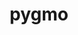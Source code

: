 ---
title: "pygmo"
layout: cache
categories: [package, develop]
meta: {"versions": ["2.18.0"], "compilers": ["gcc@=11.4.0", "gcc@=9.4.0", "oneapi@=2024.2.1"], "oss": ["ubuntu20.04", "ubuntu22.04"], "platforms": ["linux"], "targets": ["neoverse_v1", "ppc64le", "x86_64_v3"], "stacks": ["e4s", "e4s-neoverse_v1", "e4s-oneapi", "e4s-power", "root"], "num_specs": 32, "num_specs_by_stack": {"e4s-power": 8, "root": 32, "e4s-neoverse_v1": 8, "e4s": 8, "e4s-oneapi": 8}}
spec_details: [{"hash": "yvohdulf6rafxnq3ex7el4xxvjecrsyo", "compiler": "gcc@=9.4.0", "versions": ["2.18.0"], "os": "ubuntu20.04", "platform": "linux", "target": "ppc64le", "variants": ["build_system=cmake", "build_type=Release", "generator=make", "~ipo", "+shared"], "stacks": ["e4s-power", "root"], "size": "-", "tarball": "https://binaries.spack.io/develop/build_cache/linux-ubuntu20.04-ppc64le/gcc-9.4.0/pygmo-2.18.0/linux-ubuntu20.04-ppc64le-gcc-9.4.0-pygmo-2.18.0-yvohdulf6rafxnq3ex7el4xxvjecrsyo.spack"}, {"hash": "32eth4l5qn4oosej2nzi6uokcdsgbugt", "compiler": "gcc@=9.4.0", "versions": ["2.18.0"], "os": "ubuntu20.04", "platform": "linux", "target": "ppc64le", "variants": ["build_system=cmake", "build_type=Release", "generator=make", "~ipo", "+shared"], "stacks": ["e4s-power", "root"], "size": "-", "tarball": "https://binaries.spack.io/develop/build_cache/linux-ubuntu20.04-ppc64le/gcc-9.4.0/pygmo-2.18.0/linux-ubuntu20.04-ppc64le-gcc-9.4.0-pygmo-2.18.0-32eth4l5qn4oosej2nzi6uokcdsgbugt.spack"}, {"hash": "27lov5eprvrzr6b4vlpd5rmxtx5y6vj2", "compiler": "gcc@=9.4.0", "versions": ["2.18.0"], "os": "ubuntu20.04", "platform": "linux", "target": "ppc64le", "variants": ["build_system=cmake", "build_type=Release", "generator=make", "~ipo", "+shared"], "stacks": ["e4s-power", "root"], "size": "-", "tarball": "https://binaries.spack.io/develop/build_cache/linux-ubuntu20.04-ppc64le/gcc-9.4.0/pygmo-2.18.0/linux-ubuntu20.04-ppc64le-gcc-9.4.0-pygmo-2.18.0-27lov5eprvrzr6b4vlpd5rmxtx5y6vj2.spack"}, {"hash": "hq3lymuxgcwxksuk4gbubgm3w32s64ck", "compiler": "gcc@=9.4.0", "versions": ["2.18.0"], "os": "ubuntu20.04", "platform": "linux", "target": "ppc64le", "variants": ["build_system=cmake", "build_type=Release", "generator=make", "~ipo", "+shared"], "stacks": ["e4s-power", "root"], "size": "-", "tarball": "https://binaries.spack.io/develop/build_cache/linux-ubuntu20.04-ppc64le/gcc-9.4.0/pygmo-2.18.0/linux-ubuntu20.04-ppc64le-gcc-9.4.0-pygmo-2.18.0-hq3lymuxgcwxksuk4gbubgm3w32s64ck.spack"}, {"hash": "x2okwjjed5v7gb7roxiuj4mvt2rt3ooo", "compiler": "gcc@=9.4.0", "versions": ["2.18.0"], "os": "ubuntu20.04", "platform": "linux", "target": "ppc64le", "variants": ["build_system=cmake", "build_type=Release", "generator=make", "~ipo", "+shared"], "stacks": ["e4s-power", "root"], "size": "-", "tarball": "https://binaries.spack.io/develop/build_cache/linux-ubuntu20.04-ppc64le/gcc-9.4.0/pygmo-2.18.0/linux-ubuntu20.04-ppc64le-gcc-9.4.0-pygmo-2.18.0-x2okwjjed5v7gb7roxiuj4mvt2rt3ooo.spack"}, {"hash": "4ifztijlf57mc5hc45wzv46ehfho42p3", "compiler": "gcc@=9.4.0", "versions": ["2.18.0"], "os": "ubuntu20.04", "platform": "linux", "target": "ppc64le", "variants": ["build_system=cmake", "build_type=Release", "generator=make", "~ipo", "+shared"], "stacks": ["e4s-power", "root"], "size": "-", "tarball": "https://binaries.spack.io/develop/build_cache/linux-ubuntu20.04-ppc64le/gcc-9.4.0/pygmo-2.18.0/linux-ubuntu20.04-ppc64le-gcc-9.4.0-pygmo-2.18.0-4ifztijlf57mc5hc45wzv46ehfho42p3.spack"}, {"hash": "yhthc4aro6yyghjvte4ib4q4kn3bdnv4", "compiler": "gcc@=9.4.0", "versions": ["2.18.0"], "os": "ubuntu20.04", "platform": "linux", "target": "ppc64le", "variants": ["build_system=cmake", "build_type=Release", "generator=make", "~ipo", "+shared"], "stacks": ["e4s-power", "root"], "size": "-", "tarball": "https://binaries.spack.io/develop/build_cache/linux-ubuntu20.04-ppc64le/gcc-9.4.0/pygmo-2.18.0/linux-ubuntu20.04-ppc64le-gcc-9.4.0-pygmo-2.18.0-yhthc4aro6yyghjvte4ib4q4kn3bdnv4.spack"}, {"hash": "zhwqpbomq4w7lx6cu353maxwggjcoznu", "compiler": "gcc@=9.4.0", "versions": ["2.18.0"], "os": "ubuntu20.04", "platform": "linux", "target": "ppc64le", "variants": ["build_system=cmake", "build_type=Release", "generator=make", "~ipo", "+shared"], "stacks": ["e4s-power", "root"], "size": "-", "tarball": "https://binaries.spack.io/develop/build_cache/linux-ubuntu20.04-ppc64le/gcc-9.4.0/pygmo-2.18.0/linux-ubuntu20.04-ppc64le-gcc-9.4.0-pygmo-2.18.0-zhwqpbomq4w7lx6cu353maxwggjcoznu.spack"}, {"hash": "f72wtrhdr7vqk5nfcuzshz63buc3dswr", "compiler": "gcc@=11.4.0", "versions": ["2.18.0"], "os": "ubuntu22.04", "platform": "linux", "target": "neoverse_v1", "variants": ["build_system=cmake", "build_type=Release", "generator=make", "~ipo", "+shared"], "stacks": ["root", "e4s-neoverse_v1"], "size": "-", "tarball": "https://binaries.spack.io/develop/build_cache/linux-ubuntu22.04-neoverse_v1/gcc-11.4.0/pygmo-2.18.0/linux-ubuntu22.04-neoverse_v1-gcc-11.4.0-pygmo-2.18.0-f72wtrhdr7vqk5nfcuzshz63buc3dswr.spack"}, {"hash": "pcsob2fimvcgr3752bfq2aj7dnkclibv", "compiler": "gcc@=11.4.0", "versions": ["2.18.0"], "os": "ubuntu22.04", "platform": "linux", "target": "neoverse_v1", "variants": ["build_system=cmake", "build_type=Release", "generator=make", "~ipo", "+shared"], "stacks": ["root", "e4s-neoverse_v1"], "size": "-", "tarball": "https://binaries.spack.io/develop/build_cache/linux-ubuntu22.04-neoverse_v1/gcc-11.4.0/pygmo-2.18.0/linux-ubuntu22.04-neoverse_v1-gcc-11.4.0-pygmo-2.18.0-pcsob2fimvcgr3752bfq2aj7dnkclibv.spack"}, {"hash": "4bweztxuhhcj2vqr4ioqsxrvokg3a2zt", "compiler": "gcc@=11.4.0", "versions": ["2.18.0"], "os": "ubuntu22.04", "platform": "linux", "target": "neoverse_v1", "variants": ["build_system=cmake", "build_type=Release", "generator=make", "~ipo", "+shared"], "stacks": ["root", "e4s-neoverse_v1"], "size": "-", "tarball": "https://binaries.spack.io/develop/build_cache/linux-ubuntu22.04-neoverse_v1/gcc-11.4.0/pygmo-2.18.0/linux-ubuntu22.04-neoverse_v1-gcc-11.4.0-pygmo-2.18.0-4bweztxuhhcj2vqr4ioqsxrvokg3a2zt.spack"}, {"hash": "4n7pkaeby55qqqeasyqw6o2enosibhn5", "compiler": "gcc@=11.4.0", "versions": ["2.18.0"], "os": "ubuntu22.04", "platform": "linux", "target": "neoverse_v1", "variants": ["build_system=cmake", "build_type=Release", "generator=make", "~ipo", "+shared"], "stacks": ["root", "e4s-neoverse_v1"], "size": "-", "tarball": "https://binaries.spack.io/develop/build_cache/linux-ubuntu22.04-neoverse_v1/gcc-11.4.0/pygmo-2.18.0/linux-ubuntu22.04-neoverse_v1-gcc-11.4.0-pygmo-2.18.0-4n7pkaeby55qqqeasyqw6o2enosibhn5.spack"}, {"hash": "eh5bthm6ihev7i7mctnlietgzs3omee2", "compiler": "gcc@=11.4.0", "versions": ["2.18.0"], "os": "ubuntu22.04", "platform": "linux", "target": "neoverse_v1", "variants": ["build_system=cmake", "build_type=Release", "generator=make", "~ipo", "+shared"], "stacks": ["root", "e4s-neoverse_v1"], "size": "-", "tarball": "https://binaries.spack.io/develop/build_cache/linux-ubuntu22.04-neoverse_v1/gcc-11.4.0/pygmo-2.18.0/linux-ubuntu22.04-neoverse_v1-gcc-11.4.0-pygmo-2.18.0-eh5bthm6ihev7i7mctnlietgzs3omee2.spack"}, {"hash": "aagdt6ux6tdgxix37iabdpvz5v45rl57", "compiler": "gcc@=11.4.0", "versions": ["2.18.0"], "os": "ubuntu22.04", "platform": "linux", "target": "neoverse_v1", "variants": ["build_system=cmake", "build_type=Release", "generator=make", "~ipo", "+shared"], "stacks": ["root", "e4s-neoverse_v1"], "size": "-", "tarball": "https://binaries.spack.io/develop/build_cache/linux-ubuntu22.04-neoverse_v1/gcc-11.4.0/pygmo-2.18.0/linux-ubuntu22.04-neoverse_v1-gcc-11.4.0-pygmo-2.18.0-aagdt6ux6tdgxix37iabdpvz5v45rl57.spack"}, {"hash": "kwdarp3n3mgdxpyt2cwpi3e7admu2jva", "compiler": "gcc@=11.4.0", "versions": ["2.18.0"], "os": "ubuntu22.04", "platform": "linux", "target": "neoverse_v1", "variants": ["build_system=cmake", "build_type=Release", "generator=make", "~ipo", "+shared"], "stacks": ["root", "e4s-neoverse_v1"], "size": "-", "tarball": "https://binaries.spack.io/develop/build_cache/linux-ubuntu22.04-neoverse_v1/gcc-11.4.0/pygmo-2.18.0/linux-ubuntu22.04-neoverse_v1-gcc-11.4.0-pygmo-2.18.0-kwdarp3n3mgdxpyt2cwpi3e7admu2jva.spack"}, {"hash": "rpczjegdfgthzvgsccrymeg4ztchcmen", "compiler": "gcc@=11.4.0", "versions": ["2.18.0"], "os": "ubuntu22.04", "platform": "linux", "target": "neoverse_v1", "variants": ["build_system=cmake", "build_type=Release", "generator=make", "~ipo", "+shared"], "stacks": ["root", "e4s-neoverse_v1"], "size": "-", "tarball": "https://binaries.spack.io/develop/build_cache/linux-ubuntu22.04-neoverse_v1/gcc-11.4.0/pygmo-2.18.0/linux-ubuntu22.04-neoverse_v1-gcc-11.4.0-pygmo-2.18.0-rpczjegdfgthzvgsccrymeg4ztchcmen.spack"}, {"hash": "e67nmnwo7rnjcprh4aghkjic3bzz6aop", "compiler": "gcc@=11.4.0", "versions": ["2.18.0"], "os": "ubuntu22.04", "platform": "linux", "target": "x86_64_v3", "variants": ["build_system=cmake", "build_type=Release", "generator=make", "~ipo", "+shared"], "stacks": ["root", "e4s"], "size": "-", "tarball": "https://binaries.spack.io/develop/build_cache/linux-ubuntu22.04-x86_64_v3/gcc-11.4.0/pygmo-2.18.0/linux-ubuntu22.04-x86_64_v3-gcc-11.4.0-pygmo-2.18.0-e67nmnwo7rnjcprh4aghkjic3bzz6aop.spack"}, {"hash": "w72x5rrpms45n3z34eqc5pdsbqu23m3x", "compiler": "gcc@=11.4.0", "versions": ["2.18.0"], "os": "ubuntu22.04", "platform": "linux", "target": "x86_64_v3", "variants": ["build_system=cmake", "build_type=Release", "generator=make", "~ipo", "+shared"], "stacks": ["root", "e4s"], "size": "-", "tarball": "https://binaries.spack.io/develop/build_cache/linux-ubuntu22.04-x86_64_v3/gcc-11.4.0/pygmo-2.18.0/linux-ubuntu22.04-x86_64_v3-gcc-11.4.0-pygmo-2.18.0-w72x5rrpms45n3z34eqc5pdsbqu23m3x.spack"}, {"hash": "tkbxiyij4i5ex4sghfbpj2h7jh5ramtt", "compiler": "gcc@=11.4.0", "versions": ["2.18.0"], "os": "ubuntu22.04", "platform": "linux", "target": "x86_64_v3", "variants": ["build_system=cmake", "build_type=Release", "generator=make", "~ipo", "+shared"], "stacks": ["root", "e4s"], "size": "-", "tarball": "https://binaries.spack.io/develop/build_cache/linux-ubuntu22.04-x86_64_v3/gcc-11.4.0/pygmo-2.18.0/linux-ubuntu22.04-x86_64_v3-gcc-11.4.0-pygmo-2.18.0-tkbxiyij4i5ex4sghfbpj2h7jh5ramtt.spack"}, {"hash": "rwd5kpzjbatiigywssahnfismw4gr33f", "compiler": "gcc@=11.4.0", "versions": ["2.18.0"], "os": "ubuntu22.04", "platform": "linux", "target": "x86_64_v3", "variants": ["build_system=cmake", "build_type=Release", "generator=make", "~ipo", "+shared"], "stacks": ["root", "e4s"], "size": "-", "tarball": "https://binaries.spack.io/develop/build_cache/linux-ubuntu22.04-x86_64_v3/gcc-11.4.0/pygmo-2.18.0/linux-ubuntu22.04-x86_64_v3-gcc-11.4.0-pygmo-2.18.0-rwd5kpzjbatiigywssahnfismw4gr33f.spack"}, {"hash": "o4zrd4nqyn26ngg7y2ggmf62abbur2dt", "compiler": "gcc@=11.4.0", "versions": ["2.18.0"], "os": "ubuntu22.04", "platform": "linux", "target": "x86_64_v3", "variants": ["build_system=cmake", "build_type=Release", "generator=make", "~ipo", "+shared"], "stacks": ["root", "e4s"], "size": "-", "tarball": "https://binaries.spack.io/develop/build_cache/linux-ubuntu22.04-x86_64_v3/gcc-11.4.0/pygmo-2.18.0/linux-ubuntu22.04-x86_64_v3-gcc-11.4.0-pygmo-2.18.0-o4zrd4nqyn26ngg7y2ggmf62abbur2dt.spack"}, {"hash": "rutqzc6vp233mux24p4kuugufrakxkd6", "compiler": "gcc@=11.4.0", "versions": ["2.18.0"], "os": "ubuntu22.04", "platform": "linux", "target": "x86_64_v3", "variants": ["build_system=cmake", "build_type=Release", "generator=make", "~ipo", "+shared"], "stacks": ["root", "e4s"], "size": "-", "tarball": "https://binaries.spack.io/develop/build_cache/linux-ubuntu22.04-x86_64_v3/gcc-11.4.0/pygmo-2.18.0/linux-ubuntu22.04-x86_64_v3-gcc-11.4.0-pygmo-2.18.0-rutqzc6vp233mux24p4kuugufrakxkd6.spack"}, {"hash": "b4zfq7oa2ipcranooa6ooxkkujrdi5q4", "compiler": "gcc@=11.4.0", "versions": ["2.18.0"], "os": "ubuntu22.04", "platform": "linux", "target": "x86_64_v3", "variants": ["build_system=cmake", "build_type=Release", "generator=make", "~ipo", "+shared"], "stacks": ["root", "e4s"], "size": "-", "tarball": "https://binaries.spack.io/develop/build_cache/linux-ubuntu22.04-x86_64_v3/gcc-11.4.0/pygmo-2.18.0/linux-ubuntu22.04-x86_64_v3-gcc-11.4.0-pygmo-2.18.0-b4zfq7oa2ipcranooa6ooxkkujrdi5q4.spack"}, {"hash": "5cwkul2gp72gqjnsuxh2ipucbmb3ft5n", "compiler": "gcc@=11.4.0", "versions": ["2.18.0"], "os": "ubuntu22.04", "platform": "linux", "target": "x86_64_v3", "variants": ["build_system=cmake", "build_type=Release", "generator=make", "~ipo", "+shared"], "stacks": ["root", "e4s"], "size": "-", "tarball": "https://binaries.spack.io/develop/build_cache/linux-ubuntu22.04-x86_64_v3/gcc-11.4.0/pygmo-2.18.0/linux-ubuntu22.04-x86_64_v3-gcc-11.4.0-pygmo-2.18.0-5cwkul2gp72gqjnsuxh2ipucbmb3ft5n.spack"}, {"hash": "pcm5hoeuhzvy4dz6xxjfydnrz5ukbr3d", "compiler": "oneapi@=2024.2.1", "versions": ["2.18.0"], "os": "ubuntu22.04", "platform": "linux", "target": "x86_64_v3", "variants": ["build_system=cmake", "build_type=Release", "generator=make", "~ipo", "+shared"], "stacks": ["e4s-oneapi", "root"], "size": "-", "tarball": "https://binaries.spack.io/develop/build_cache/linux-ubuntu22.04-x86_64_v3/oneapi-2024.2.1/pygmo-2.18.0/linux-ubuntu22.04-x86_64_v3-oneapi-2024.2.1-pygmo-2.18.0-pcm5hoeuhzvy4dz6xxjfydnrz5ukbr3d.spack"}, {"hash": "ybpf4qmdgptcrxnfee7xamcsb4aar6ai", "compiler": "oneapi@=2024.2.1", "versions": ["2.18.0"], "os": "ubuntu22.04", "platform": "linux", "target": "x86_64_v3", "variants": ["build_system=cmake", "build_type=Release", "generator=make", "~ipo", "+shared"], "stacks": ["e4s-oneapi", "root"], "size": "-", "tarball": "https://binaries.spack.io/develop/build_cache/linux-ubuntu22.04-x86_64_v3/oneapi-2024.2.1/pygmo-2.18.0/linux-ubuntu22.04-x86_64_v3-oneapi-2024.2.1-pygmo-2.18.0-ybpf4qmdgptcrxnfee7xamcsb4aar6ai.spack"}, {"hash": "xgurd46mkghsx2wiucir4wlt3nffeumc", "compiler": "oneapi@=2024.2.1", "versions": ["2.18.0"], "os": "ubuntu22.04", "platform": "linux", "target": "x86_64_v3", "variants": ["build_system=cmake", "build_type=Release", "generator=make", "~ipo", "+shared"], "stacks": ["e4s-oneapi", "root"], "size": "-", "tarball": "https://binaries.spack.io/develop/build_cache/linux-ubuntu22.04-x86_64_v3/oneapi-2024.2.1/pygmo-2.18.0/linux-ubuntu22.04-x86_64_v3-oneapi-2024.2.1-pygmo-2.18.0-xgurd46mkghsx2wiucir4wlt3nffeumc.spack"}, {"hash": "wylaavomnwaaunulkukkg74r2wz2flzn", "compiler": "oneapi@=2024.2.1", "versions": ["2.18.0"], "os": "ubuntu22.04", "platform": "linux", "target": "x86_64_v3", "variants": ["build_system=cmake", "build_type=Release", "generator=make", "~ipo", "+shared"], "stacks": ["e4s-oneapi", "root"], "size": "-", "tarball": "https://binaries.spack.io/develop/build_cache/linux-ubuntu22.04-x86_64_v3/oneapi-2024.2.1/pygmo-2.18.0/linux-ubuntu22.04-x86_64_v3-oneapi-2024.2.1-pygmo-2.18.0-wylaavomnwaaunulkukkg74r2wz2flzn.spack"}, {"hash": "ul25yndz2u4brapfui2cs2pienmyn3y6", "compiler": "oneapi@=2024.2.1", "versions": ["2.18.0"], "os": "ubuntu22.04", "platform": "linux", "target": "x86_64_v3", "variants": ["build_system=cmake", "build_type=Release", "generator=make", "~ipo", "+shared"], "stacks": ["e4s-oneapi", "root"], "size": "-", "tarball": "https://binaries.spack.io/develop/build_cache/linux-ubuntu22.04-x86_64_v3/oneapi-2024.2.1/pygmo-2.18.0/linux-ubuntu22.04-x86_64_v3-oneapi-2024.2.1-pygmo-2.18.0-ul25yndz2u4brapfui2cs2pienmyn3y6.spack"}, {"hash": "7db65j5y7terfoqg6znlp54hx4vj4w5j", "compiler": "oneapi@=2024.2.1", "versions": ["2.18.0"], "os": "ubuntu22.04", "platform": "linux", "target": "x86_64_v3", "variants": ["build_system=cmake", "build_type=Release", "generator=make", "~ipo", "+shared"], "stacks": ["e4s-oneapi", "root"], "size": "-", "tarball": "https://binaries.spack.io/develop/build_cache/linux-ubuntu22.04-x86_64_v3/oneapi-2024.2.1/pygmo-2.18.0/linux-ubuntu22.04-x86_64_v3-oneapi-2024.2.1-pygmo-2.18.0-7db65j5y7terfoqg6znlp54hx4vj4w5j.spack"}, {"hash": "y2psj46nwhq7urttxqye3k2jl6z62ypc", "compiler": "oneapi@=2024.2.1", "versions": ["2.18.0"], "os": "ubuntu22.04", "platform": "linux", "target": "x86_64_v3", "variants": ["build_system=cmake", "build_type=Release", "generator=make", "~ipo", "+shared"], "stacks": ["e4s-oneapi", "root"], "size": "-", "tarball": "https://binaries.spack.io/develop/build_cache/linux-ubuntu22.04-x86_64_v3/oneapi-2024.2.1/pygmo-2.18.0/linux-ubuntu22.04-x86_64_v3-oneapi-2024.2.1-pygmo-2.18.0-y2psj46nwhq7urttxqye3k2jl6z62ypc.spack"}, {"hash": "c7s6wvd67dc2qanqcydrj7qrsoln7gyk", "compiler": "oneapi@=2024.2.1", "versions": ["2.18.0"], "os": "ubuntu22.04", "platform": "linux", "target": "x86_64_v3", "variants": ["build_system=cmake", "build_type=Release", "generator=make", "~ipo", "+shared"], "stacks": ["e4s-oneapi", "root"], "size": "-", "tarball": "https://binaries.spack.io/develop/build_cache/linux-ubuntu22.04-x86_64_v3/oneapi-2024.2.1/pygmo-2.18.0/linux-ubuntu22.04-x86_64_v3-oneapi-2024.2.1-pygmo-2.18.0-c7s6wvd67dc2qanqcydrj7qrsoln7gyk.spack"}]
---